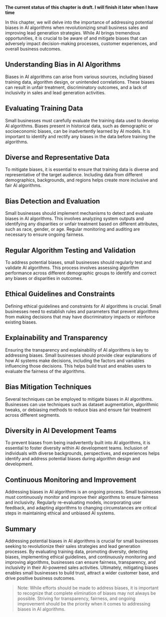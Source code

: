 **The current status of this chapter is draft. I will finish it later when I have time**

In this chapter, we will delve into the importance of addressing potential biases in AI algorithms when revolutionizing small business sales and improving lead generation strategies. While AI brings tremendous opportunities, it is crucial to be aware of and mitigate biases that can adversely impact decision-making processes, customer experiences, and overall business outcomes.

Understanding Bias in AI Algorithms
-----------------------------------

Biases in AI algorithms can arise from various sources, including biased training data, algorithm design, or unintended correlations. These biases can result in unfair treatment, discriminatory outcomes, and a lack of inclusivity in sales and lead generation activities.

Evaluating Training Data
------------------------

Small businesses must carefully evaluate the training data used to develop AI algorithms. Biases present in historical data, such as demographic or socioeconomic biases, can be inadvertently learned by AI models. It is important to identify and rectify any biases in the data before training the algorithms.

Diverse and Representative Data
-------------------------------

To mitigate biases, it is essential to ensure that training data is diverse and representative of the target audience. Including data from different demographics, backgrounds, and regions helps create more inclusive and fair AI algorithms.

Bias Detection and Evaluation
-----------------------------

Small businesses should implement mechanisms to detect and evaluate biases in AI algorithms. This involves analyzing system outputs and identifying any disparities or unfair treatment based on different attributes, such as race, gender, or age. Regular monitoring and auditing are necessary to ensure ongoing fairness.

Regular Algorithm Testing and Validation
----------------------------------------

To address potential biases, small businesses should regularly test and validate AI algorithms. This process involves assessing algorithm performance across different demographic groups to identify and correct any biases or disparities in outcomes.

Ethical Guidelines and Constraints
----------------------------------

Defining ethical guidelines and constraints for AI algorithms is crucial. Small businesses need to establish rules and parameters that prevent algorithms from making decisions that may have discriminatory impacts or reinforce existing biases.

Explainability and Transparency
-------------------------------

Ensuring the transparency and explainability of AI algorithms is key to addressing biases. Small businesses should provide clear explanations of how AI systems make decisions, including the factors and variables influencing those decisions. This helps build trust and enables users to evaluate the fairness of the algorithms.

Bias Mitigation Techniques
--------------------------

Several techniques can be employed to mitigate biases in AI algorithms. Businesses can use techniques such as dataset augmentation, algorithmic tweaks, or debiasing methods to reduce bias and ensure fair treatment across different segments.

Diversity in AI Development Teams
---------------------------------

To prevent biases from being inadvertently built into AI algorithms, it is essential to foster diversity within AI development teams. Inclusion of individuals with diverse backgrounds, perspectives, and experiences helps identify and address potential biases during algorithm design and development.

Continuous Monitoring and Improvement
-------------------------------------

Addressing biases in AI algorithms is an ongoing process. Small businesses must continuously monitor and improve their algorithms to ensure fairness and inclusivity. Regularly re-evaluating models, incorporating user feedback, and adapting algorithms to changing circumstances are critical steps in maintaining ethical and unbiased AI systems.

Summary
-------

Addressing potential biases in AI algorithms is crucial for small businesses seeking to revolutionize their sales strategies and lead generation processes. By evaluating training data, promoting diversity, detecting biases, implementing ethical guidelines, and continuously monitoring and improving algorithms, businesses can ensure fairness, transparency, and inclusivity in their AI-powered sales activities. Ultimately, mitigating biases enables small businesses to build trust, attract a wider customer base, and drive positive business outcomes.
> Note: While efforts should be made to address biases, it is important to recognize that complete elimination of biases may not always be possible. Striving for transparency, fairness, and ongoing improvement should be the priority when it comes to addressing biases in AI algorithms.
